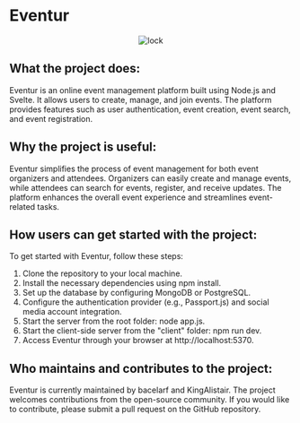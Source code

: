 # Eventur
<p align="center">
  <img src="https://github.com/bacelarfc/Event_Management_Platform/assets/60754393/6d08d882-ab71-4b24-97de-2c53797f9133" alt="lock">
</p>


## What the project does:
Eventur is an online event management platform built using Node.js and Svelte. It allows users to create, manage, and join events. The platform provides features such as user authentication, event creation, event search, and event registration. 

## Why the project is useful:
Eventur simplifies the process of event management for both event organizers and attendees. Organizers can easily create and manage events, while attendees can search for events, register, and receive updates. The platform enhances the overall event experience and streamlines event-related tasks.

## How users can get started with the project:
To get started with Eventur, follow these steps:

1. Clone the repository to your local machine.
2. Install the necessary dependencies using npm install.
3. Set up the database by configuring MongoDB or PostgreSQL.
4. Configure the authentication provider (e.g., Passport.js) and social media account integration.
5. Start the server from the root folder: node app.js.
6. Start the client-side server from the "client" folder: npm run dev.
7. Access Eventur through your browser at http://localhost:5370.

## Who maintains and contributes to the project:
Eventur is currently maintained by bacelarf and KingAlistair. The project welcomes contributions from the open-source community. If you would like to contribute, please submit a pull request on the GitHub repository.
